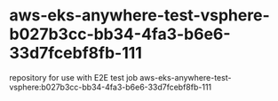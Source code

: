# aws-eks-anywhere-test-vsphere-b027b3cc-bb34-4fa3-b6e6-33d7fcebf8fb-111
repository for use with E2E test job aws-eks-anywhere-test-vsphere:b027b3cc-bb34-4fa3-b6e6-33d7fcebf8fb-111
